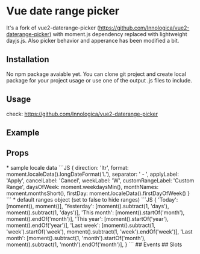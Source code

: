 # Vue date range picker

It's a fork of vue2-daterange-picker (https://github.com/Innologica/vue2-daterange-picker) with moment.js dependency replaced with lightweight dayjs.js. Also picker behavior and apperance has been modified a bit.


## Installation

No npm package avaiable yet. You can clone git project and create local package for your project usage or use one of the output .js files to include.

## Usage

check: https://github.com/Innologica/vue2-daterange-picker

## Example

<demo></demo>

## Props
<component-props component="DateRangePicker"/>
* sample locale data
```JS
{
    direction: 'ltr',
    format: moment.localeData().longDateFormat('L'),
    separator: ' - ',
    applyLabel: 'Apply',
    cancelLabel: 'Cancel',
    weekLabel: 'W',
    customRangeLabel: 'Custom Range',
    daysOfWeek: moment.weekdaysMin(),
    monthNames: moment.monthsShort(),
    firstDay: moment.localeData().firstDayOfWeek()
}
```
* default ranges object (set to false to hide ranges)
```JS
{
    'Today': [moment(), moment()],
    'Yesterday': [moment().subtract(1, 'days'), moment().subtract(1, 'days')],
    'This month': [moment().startOf('month'), moment().endOf('month')],
    'This year': [moment().startOf('year'), moment().endOf('year')],
    'Last week': [moment().subtract(1, 'week').startOf('week'), moment().subtract(1, 'week').endOf('week')],
    'Last month': [moment().subtract(1, 'month').startOf('month'), moment().subtract(1, 'month').endOf('month')],
}
```
## Events
<component-events component="DateRangePicker"/>
## Slots
<component-slots component="DateRangePicker"/>
